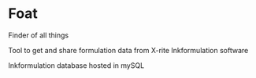 # Foat

Finder of all things

Tool to get and share formulation data from X-rite Inkformulation software

Inkformulation database hosted in mySQL

